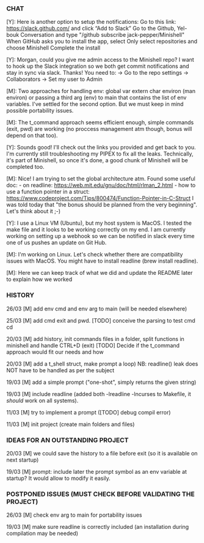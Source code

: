 ### CHAT
[Y]: Here is another option to setup the notifications:
Go to this link: https://slack.github.com/ and click “Add to Slack”
Go to the Github, Yel-bouk Conversation and type "/github subscribe jack-pepper/Minishell"
When GitHub asks you to install the app, select Only select repositories and choose Minishell
Complete the install

[Y]: Morgan, could you give me admin access to the Minishell repo?
     I want to hook up the Slack integration so we both get commit notifications and stay in sync via slack. Thanks!
You need to:
→ Go to the repo settings → Collaborators
→ Set my user to Admin

[M]: Two approaches for handling env: global var extern char environ (man environ) or passing a third arg (env) to main that contains the list of env variables. I've settled for the second option. But we must keep in mind possible portability issues.

[M]: The t_command approach seems efficient enough, simple commands (exit, pwd) are working (no proccess management atm though, bonus will depend on that too).  

[Y]: Sounds good! I'll check out the links you provided and get back to you. I'm currently still troubleshooting my PIPEX to fix all the leaks. Technically, it's part of Minishell, so once it's done, a good chunk of Minishell will be completed too.

[M]: Nice! I am trying to set the global architecture atm. Found some useful doc: 
     - on readline: https://web.mit.edu/gnu/doc/html/rlman_2.html
     - how to use a function pointer in a struct: https://www.codeproject.com/Tips/800474/Function-Pointer-in-C-Struct
     I was told today that "the bonus should be planned from the very beginning". Let's think about it ;-)

[Y]: I use a Linux VM (Ubuntu), but my host system is MacOS. I tested the make file and it looks to be working correctly on my end. I am currently working on setting up a webhook so we can be notified in slack every time one of us pushes an update on Git Hub.

[M]: I'm working on Linux. Let's check whether there are compatibility issues with MacOS. You might have to install readline (brew install readline).

[M]: Here we can keep track of what we did and update the README later to explain how we worked

### HISTORY

26/03 [M] add env cmd and env arg to main (will be needed elsewhere)

25/03 [M] add cmd exit and pwd. [TODO] conceive the parsing to test cmd cd

20/03 [M] add history, init commands files in a folder, split functions in minishell and handle CTRL+D (exit) 
          [TODO] Decide if the t_command approach would fit our needs and how

20/03 [M] add a t_shell struct, make prompt a loop) NB: readline() leak does NOT have to be handled as per the subject

19/03 [M] add a simple prompt ("one-shot", simply returns the given string)

19/03 [M] include readline (added both -lreadline -lncurses to Makefile, it *should* work on all systems).

11/03 [M] try to implement a prompt ([TODO] debug compil error)

11/03 [M] init project (create main folders and files)

### IDEAS FOR AN OUTSTANDING PROJECT

20/03 [M] we could save the history to a file before exit (so it is available on next startup)

19/03 [M] prompt: include later the prompt symbol as an env variable at startup? It would allow to modify it easily.

### POSTPONED ISSUES (MUST CHECK BEFORE VALIDATING THE PROJECT)

26/03 [M] check env arg to main for portability issues

19/03 [M] make sure readline is correctly included (an installation during compilation may be needed)

